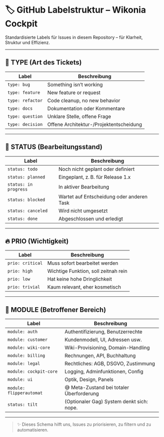 # 🏷️ GitHub Labelstruktur – Wikonia Cockpit

Standardisierte Labels für Issues in diesem Repository – für Klarheit, Struktur und Effizienz.

---

## 🔧 TYPE (Art des Tickets)

| Label             | Beschreibung                         |
|------------------|--------------------------------------|
| `type: bug`       | Something isn’t working              |
| `type: feature`   | New feature or request               |
| `type: refactor`  | Code cleanup, no new behavior        |
| `type: docs`      | Dokumentation oder Kommentare        |
| `type: question`  | Unklare Stelle, offene Frage         |
| `type: decision`  | Offene Architektur-/Projektentscheidung |

---

## 🚦 STATUS (Bearbeitungsstand)

| Label                  | Beschreibung                                 |
|------------------------|----------------------------------------------|
| `status: todo`         | Noch nicht geplant oder definiert            |
| `status: planned`      | Eingeplant, z. B. für Release 1.x            |
| `status: in progress`  | In aktiver Bearbeitung                       |
| `status: blocked`      | Wartet auf Entscheidung oder anderen Task    |
| `status: canceled`     | Wird nicht umgesetzt                         |
| `status: done`         | Abgeschlossen und erledigt                   |

---

## 🔥 PRIO (Wichtigkeit)

| Label             | Beschreibung                          |
|------------------|----------------------------------------|
| `prio: critical`  | Muss sofort bearbeitet werden          |
| `prio: high`      | Wichtige Funktion, soll zeitnah rein   |
| `prio: low`       | Hat keine hohe Dringlichkeit           |
| `prio: trivial`   | Kaum relevant, eher kosmetisch         |

---

## 🧩 MODULE (Betroffener Bereich)

| Label                  | Beschreibung                         |
|------------------------|--------------------------------------|
| `module: auth`         | Authentifizierung, Benutzerrechte    |
| `module: customer`     | Kundenmodell, UI, Adressen usw.      |
| `module: wiki-core`    | Wiki-Provisioning, Domain-Handling   |
| `module: billing`      | Rechnungen, API, Buchhaltung         |
| `module: legal`        | Rechtliches: AGB, DSGVO, Zustimmung  |
| `module: cockpit-core` | Logging, Adminfunktionen, Config     |
| `module: ui`           | Optik, Design, Panels                |
| `module: flipperautomat` | 😅 Meta-Zustand bei totaler Überforderung |
| `status: tilt`         | (Optionaler Gag) System denkt sich: nope. |

---

> ✨ Dieses Schema hilft uns, Issues zu priorisieren, zu filtern und zu automatisieren.
